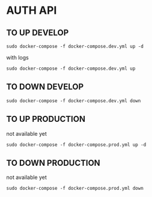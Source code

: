# AUTH API

## TO UP DEVELOP

```
sudo docker-compose -f docker-compose.dev.yml up -d
```

with logs

```
sudo docker-compose -f docker-compose.dev.yml up
```

## TO DOWN DEVELOP

```
sudo docker-compose -f docker-compose.dev.yml down
```

## TO UP PRODUCTION

not available yet

```
sudo docker-compose -f docker-compose.prod.yml up -d
```

## TO DOWN PRODUCTION

not available yet

```
sudo docker-compose -f docker-compose.prod.yml down
```
